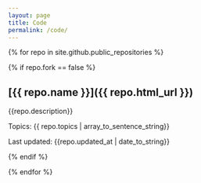 ```yaml
---
layout: page
title: Code
permalink: /code/
---
```


{% for repo in site.github.public_repositories %}

{% if repo.fork == false %}

## [{{ repo.name }}]({{ repo.html_url }})

{{repo.description}}

Topics: {{ repo.topics | array_to_sentence_string}}

Last updated: {{repo.updated_at | date_to_string}}

{% endif %}

{% endfor %}
